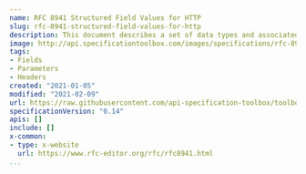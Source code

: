 ```yaml
---
name: RFC 8941 Structured Field Values for HTTP
slug: rfc-8941-structured-field-values-for-http
description: This document describes a set of data types and associated algorithms that are intended to make it easier and safer to define and handle HTTP header and trailer fields, known as "Structured Fields", "Structured Headers", or "Structured Trailers". It is intended for use by specifications of new HTTP fields that wish to use a common syntax that is more restrictive than traditional HTTP field values.
image: http://api.specificationtoolbox.com/images/specifications/rfc-8941-structured-field-values-for-http.png
tags:
- Fields
- Parameters
- Headers
created: "2021-01-05"
modified: "2021-02-09"
url: https://raw.githubusercontent.com/api-specification-toolbox/toolbox/main/_specifications/rfc-8941-structured-field-values-for-http.md
specificationVersion: "0.14"
apis: []
include: []
x-common:
- type: x-website
  url: https://www.rfc-editor.org/rfc/rfc8941.html
...
```


